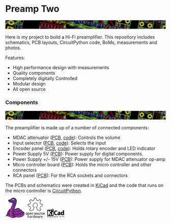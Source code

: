 # Preamp Two

<a href="#"><img src="https://raw.githubusercontent.com/FutureSharks/preamp-two/master/images/page_break_input_selector.png" width="900"></a>

Here is my project to build a Hi-Fi preamplifier. This repository includes schematics, PCB layouts, CircuitPython code, BoMs, measurements and photos.

Features:

* High performance design with measurements
* Quality components
* Completely digitally Controlled
* Modular design
* All open source

### Components

<a href="#"><img src="https://raw.githubusercontent.com/FutureSharks/preamp-two/master/images/page_break_input_selector.png" width="900"></a>

The preamplifier is made up of a number of connected components:

* MDAC attenuator ([PCB](https://github.com/FutureSharks/preamp-two/tree/master/PCBs/mdac-attenuator), [code](https://github.com/FutureSharks/preamp-two/tree/master/code/modules/mdac_attenuator.py)): Controls the volume
* Input selector ([PCB](https://github.com/FutureSharks/preamp-two/tree/master/PCBs/input-selector), [code](https://github.com/FutureSharks/preamp-two/tree/master/code/modules/input_selector.py)): Selects the input
* Encoder panel ([PCB](https://github.com/FutureSharks/preamp-two/tree/master/PCBs/encoder-panel), [code](https://github.com/FutureSharks/preamp-two/tree/master/code/modules/encoder_panel.py)): Holds rotary encoder and LED indicator
* Power Supply 5V ([PCB](https://github.com/FutureSharks/preamp-two/tree/master/PCBs/psu-digital)): Power supply for digital components.
* Power Supply +/- 15V ([PCB](https://github.com/FutureSharks/preamp-two/tree/master/PCBs/psu-analog)): Power supply for MDAC attenuator op-amp
* Micro controller board ([PCB](https://github.com/FutureSharks/preamp-two/tree/master/PCBs/mcu-board)): Holds the micro controller and other connectors
* RCA panel ([PCB](https://github.com/FutureSharks/preamp-two/tree/master/PCBs/rca-panel)): For the RCA sockets and connectors

The PCBs and schematics were created in [KiCad](http://kicad-pcb.org/) and the code that runs on the micro controller is [CircuitPython](https://learn.adafruit.com/welcome-to-circuitpython/what-is-circuitpython).

<a href="https://learn.adafruit.com/welcome-to-circuitpython/what-is-circuitpython"><img src="https://raw.githubusercontent.com/FutureSharks/preamp-two/master/images/logo-adafruit_blinka_angles-left.svg?sanitize=true" width="60"></a>      <a href="https://www.oshwa.org/"><img src="https://raw.githubusercontent.com/FutureSharks/preamp-two/master/images/logo-oshw-outline.svg?sanitize=true" width="60"></a>      <a href="http://kicad-pcb.org/"><img src="https://raw.githubusercontent.com/FutureSharks/preamp-two/master/images/logo-kicad.png" width="60"></a>
